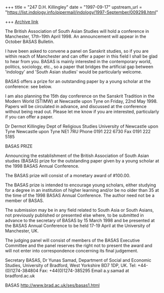 +++
title = "247 D.H. Killingley"
date = "1997-09-17"
upstream_url = "https://list.indology.info/pipermail/indology/1997-September/009298.html"

+++
[Archive link](https://list.indology.info/pipermail/indology/1997-September/009298.html)

The British Association of South Asian Studies will hold a conference in
Manchester, 17th-19th April 1998. An announcement will appear in the
October BASAS Bulletin.

I have been asked to convene a panel on Sanskrit studies, so if you are
within reach of Manchester and can offer a paper in this field I shall be
glad to hear from you. BASAS is mainly interested in the contemporary
world, politics, sociology, etc., so a paper that bridges the artificial
gap between 'indology' and 'South Asian studies' would be particularly
welcome.

BASAS offers a prize for an outstanding paper by a young scholar at the
conference: see below.

I am also planning the 15th day conference on the Sanskrit Tradition in
the Modern World (STIMW) at Newcastle upon Tyne on Friday, 22nd May 1998.
Papers will be circulated in advance, and discussed at the conference
without being read out. Please let me know if you are interested,
particularly if you can offer a paper.

Dr Dermot Killingley
Dept of Religious Studies
University of Newcastle upon Tyne
Newcastle upon Tyne NE1 7RU
Phone 0191 222 6730    Fax 0191 222 5185


BASAS PRIZE

Announcing the establishment of the British Association of South Asian
studies (BASAS) prize for the outstanding paper given by a young scholar
at the 1998 BASAS Annual Conference.

The BASAS prize will consist of a monetary award of #100.00.

The BASAS prize is intended to encourage young scholars, either studying
for a degree in an institution of higher learning and/or be no older than
35 at the time of the 1998 BASAS Annual Conference. The author need not be
a member of BASAS.

The submission may be in any field related to South Asia or South Asians,
not previously published or presented else where, to be submitted in
advance to the secretary of BASAS by 15 March 1998 and be presented at the
BASAS Annual Conference to be held 17-19 April at the University of
Manchester, UK.

The judging panel will consist of members of the BASAS Executive Committee
and the panel reserves the right not to present the award and will not
enter into correspondence concerning its final judgement.

Secretary BASAS, Dr Yunas Samad, Department of Social and Economic
Studies, University of Bradford, West Yorkshire BD7 1DP, UK. Tel:
+44-(0)1274-384804 Fax: +44(0)1274-385295 Email a.y.samad at bradford.ac.uk

BASAS http://www.brad.ac.uk/ses/basas1.html



